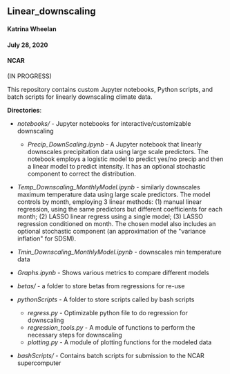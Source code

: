 ## Linear_downscaling

#### Katrina Wheelan
#### July 28, 2020
#### NCAR

(IN PROGRESS)

This repository contains custom Jupyter notebooks, Python scripts, and batch scripts for linearly downscaling climate data.

**Directories**:
 * *notebooks/* - Jupyter notebooks for interactive/customizable downscaling
   * *Precip_DownScaling.ipynb* - A Jupyter notebook that linearly downscales precipitation data using large scale predictors. The notebook employs a logistic model to predict yes/no precip and then a linear model to predict intensity. It has an optional stochastic component to correct the distribution.

  * *Temp_Downscaling_MonthlyModel.ipynb* - similarly downscales maximum temperature data using large scale predictors. The model controls by month, employing 3 linear methods: (1) manual linear regression, using the same predictors but different coefficients for each month; (2) LASSO linear regress using a single model; (3) LASSO regression conditioned on month. The chosen model also includes an optional stochastic component (an approximation of the "variance inflation" for SDSM).

  * *Tmin_Downscaling_MonthlyModel.ipynb* - downscales min temperature data 

  * *Graphs.ipynb* - Shows various metrics to compare different models 

 * *betas/* - a folder to store betas from regressions for re-use

 * *pythonScripts* - A folder to store scripts called by bash scripts
    * *regress.py* - Optimizable python file to do regression for downscaling
    * *regression_tools.py* - A module of functions to perform the necessary steps for downscaling
    * *plotting.py* - A module of plotting functions for the modeled data
 
 * *bashScripts/* - Contains batch scripts for submission to the NCAR supercomputer

